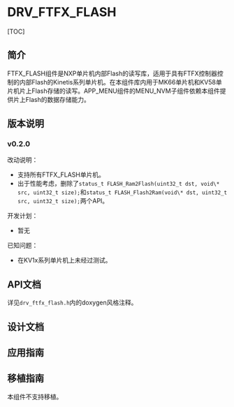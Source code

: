 # DRV_FTFX_FLASH

[TOC]

## 简介

FTFX_FLASH组件是NXP单片机内部Flash的读写库，适用于具有FTFX控制器控制的内部Flash的Kinetis系列单片机。在本组件库内用于MK66单片机和KV58单片机片上Flash存储的读写。APP_MENU组件的MENU_NVM子组件依赖本组件提供片上Flash的数据存储能力。



## 版本说明

### v0.2.0

改动说明：

- 支持所有FTFX_FLASH单片机。
- 出于性能考虑，删除了`status_t FLASH_Ram2Flash(uint32_t dst, void\* src, uint32_t size);`和`status_t FLASH_Flash2Ram(void\* dst, uint32_t src, uint32_t size);`两个API。

开发计划：

- 暂无

已知问题：

- 在KV1x系列单片机上未经过测试。



## API文档

详见`drv_ftfx_flash.h`内的doxygen风格注释。

## 设计文档



## 应用指南



## 移植指南

本组件不支持移植。

